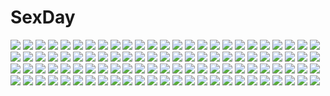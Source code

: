 # SexDay
![](https://konachan.com/jpeg/9301ef5e518136a949c4983f78ad5c48/Konachan.com%20-%2078269%20angel_navigate%20blush%20breasts%20brown_hair%20inuzumi_masaki%20long_hair%20nipples%20panties%20purple_eyes%20sasaya_nana%20thighhighs%20underwear.jpg)
![](https://konachan.com/image/fb5043b4fc2bf73fee2351e77cf89562/Konachan.com%20-%2016022%20aoi_mastubara%20tagme%20to_heart.jpg)
![](https://konachan.com/image/926b6c671827064b642ecccb02f56c60/Konachan.com%20-%20100285%20chibi%20hulotte%20ikegami_akane%20minako_asaka%20purple_eyes%20purple_hair%20short_hair%20with_ribbon.jpg)
![](https://konachan.com/image/3d2fbe5d9693725b1f01feb3ac4366da/Konachan.com%20-%2083984%20drums%20group%20guitar%20hatsune_miku%20instrument%20kagamine_len%20kagamine_rin%20kaito%20male%20meiko%20microphone%20school_uniform%20vocaloid.jpg)
![](https://konachan.com/jpeg/765eee610b01a58ddd1230010d25adfd/Konachan.com%20-%20125127%20blue_eyes%20hatsune_miku%20long_hair%20mocha_%28cotton%29%20vocaloid.jpg)
![](https://konachan.com/jpeg/79e99fe9f00201b030beab87235eb90d/Konachan.com%20-%20118546%20bertille_althusser%20bikini%20blonde_hair%20blue_eyes%20game_cg%20komori_kei%20long_hair%20navel%20ricotta%20ryuuzouji_akane%20swimsuit%20walkure_romanze.jpg)
![](https://konachan.com/image/2de8d0f6ed2f23dbca99e6c2a766d0fe/Konachan.com%20-%20307180%20animal_ears%20baby.g%20bell%20breasts%20cleavage%20erect_nipples%20fire%20gloves%20granblue_fantasy%20long_hair%20magic%20purple_hair%20red_eyes%20tail%20thighhighs.jpg)
![](https://konachan.com/image/2c29e6f8ceba41dcde7803761ec70952/Konachan.com%20-%20127157%20barefoot%20bed%20breasts%20monochrome%20nanbu_kaguya%20nipples%20panties%20super_robot_wars%20tagme%20topless%20underwear.jpg)
![](https://konachan.com/image/cd5067fa7fe990fd3236160aece21bac/Konachan.com%20-%20269733%20blonde_hair%20blush%20breasts%20long_hair%20navel%20nipples%20no_bra%20nopan%20open_shirt%20pajamas%20pink_eyes%20pussy%20spread_legs%20to_love_ru%20uncensored%20white.jpg)
![](https://konachan.com/jpeg/5c77fb88ccff9718d56544a08b33cafd/Konachan.com%20-%20298183%20anal%20anus%20barefoot%20blush%20breasts%20close%20cum%20fate_%28series%29%20long_hair%20nipples%20nude%20pussy%20s16xue%20signed%20spread_legs%20spread_pussy%20uncensored.jpg)
![](https://konachan.com/jpeg/a01727a6faaa660a35a3952bf45fa675/Konachan.com%20-%20146665%20aki_shizuha%20autumn%20touhou.jpg)
![](https://konachan.com/jpeg/4f2fc9ac493fc00e0b3e6ba70b1bd7ed/Konachan.com%20-%20237282%20ass%20blue_eyes%20bodysuit%20breasts%20date_a_live%20elbow_gloves%20gloves%20gray_hair%20gun%20shira-nyoro%20short_hair%20third-party_edit%20tobiichi_origami%20weapon%20white.jpg)
![](https://konachan.com/jpeg/84e51dc085de190c2b458c3c8e8ad398/Konachan.com%20-%20255680%20blush%20clouds%20dress%20flowers%20green_hair%20hat%20heavens_thunder_%28byakuya-part2%29%20long_hair%20original%20sky%20summer%20summer_dress%20sunflower%20water.jpg)
![](https://konachan.com/image/39ddb7db588eb0afa87191f6d49bfefa/Konachan.com%20-%20207605%20armor%20breasts%20headband%20kuro_black%20original%20scarf%20short_hair%20sword%20weapon.jpg)
![](https://konachan.com/jpeg/54ce2cc9c7953e13995cec39fe07e648/Konachan.com%20-%20231075%20aoi_hinata%20aqua_eyes%20bed%20black_hair%20breast_grab%20breasts%20censored%20condom%20game_cg%20long_hair%20navel%20nipples%20nude%20penis%20ponytail%20pussy%20sex%20short_hair.jpg)
![](https://konachan.com/image/573e565e400bf855440f1f8472e2afa3/Konachan.com%20-%2024098%20hitotsubashi_yurie%20kamichu.jpg)
![](https://konachan.com/jpeg/2078a5a8d1202ae4752983cbd50c92f6/Konachan.com%20-%20299411%20demon%20loli%20long_hair%20mochiyuki%20original%20pajamas%20panties%20pink_hair%20pointed_ears%20succubus%20tail%20underwear.jpg)
![](https://konachan.com/image/2b37ef035b9d77083c8c5b87f5c1615a/Konachan.com%20-%20287133%20book%20feathers%20glasses%20hat%20long_hair%20minami_%28minami373916%29%20monochrome%20original%20paper%20sketch%20witch%20witch_hat.jpg)
![](https://konachan.com/image/e5e6cb99ac244b019220ab1b94856981/Konachan.com%20-%2074120%20blue_eyes%20blue_hair%20blush%20bow%20cirno%20fairy%20short_hair%20touhou%20wings.jpg)
![](https://konachan.com/jpeg/0d99ed5c735064ddb8f82e0b01566414/Konachan.com%20-%20197076%20bed%20black_hair%20breasts%20cleavage%20game_cg%20kobuichi%20long_hair%20open_shirt%20pantyhose%20sanoba_witch%20school_uniform%20shirt_lift%20yellow_eyes%20yuzusoft.jpg)
![](https://konachan.com/jpeg/b97e11185fd1bab627d0adca6918a579/Konachan.com%20-%20282407%202girls%20blonde_hair%20breast_grab%20breasts%20glasses%20green_hair%20kozue_akari%20long_hair%20nude%20original%20short_hair%20waifu2x%20yuri.jpg)
![](https://konachan.com/image/cc57f978b7c83f64183768576c1e7bbd/Konachan.com%20-%20299496%202girls%20ass%20blue_eyes%20brown_hair%20cameltoe%20flowers%20gg-e%20long_hair%20navel%20original%20panties%20petals%20skirt%20skirt_lift%20thighhighs%20twins%20underwear.jpg)
![](https://konachan.com/image/52b8a4b1e725152dfbdceac787dadf59/Konachan.com%20-%20109769%202girls%20brown_eyes%20brown_hair%20building%20city%20flowers%20food%20green_eyes%20mitauzo%20original%20scenic%20school_uniform%20skirt%20thighhighs%20tree%20water%20waterfall.jpg)
![](https://konachan.com/jpeg/174e86f48893bd34a37957b57ebe2969/Konachan.com%20-%20171869%20game_cg%20headband%20kurimiya_mikan%20long_hair%20purple_eyes%20red_hair%20ribbons%20school_uniform%20tenmaso%20usotsuki_ouji_to_nayameru_ohime-sama%20whirlpool.jpg)
![](https://konachan.com/image/f31a35f297cc6056929144f15c3d0367/Konachan.com%20-%20258436%20all_male%20anthropomorphism%20cape%20gloves%20gray_hair%20male%20original%20short_hair%20yamakawa%20yellow_eyes.jpg)
![](https://konachan.com/image/c3c4c9933f8180b80b2075ab644efb6c/Konachan.com%20-%2028009%20hatsune_miku%20panties%20underwear%20vocaloid.jpg)
![](https://konachan.com/jpeg/9794f0f775a3ad232f8b2da4c9d102c8/Konachan.com%20-%20228910%20blonde_hair%20blush%20food%20green_eyes%20hat%20loli%20long_hair%20original%20peko%20scarf%20shimotsuki_potofu%20third-party_edit%20twintails%20white%20winter.jpg)
![](https://konachan.com/image/a35bc0df84191bdaa7f5ce9c64462751/Konachan.com%20-%20209041%20ass%20blush%20braids%20brown_eyes%20brown_hair%20glasses%20long_hair%20panties%20ponytail%20shikei%20shirt%20underwear.jpg)
![](https://konachan.com/image/952f105ad51ba7a136e4ef538fa685b4/Konachan.com%20-%2079240%20hatsune_miku%20miku_append%20twintails%20vocaloid.jpg)
![](https://konachan.com/image/359d8ded864939150a1601933a9348c4/Konachan.com%20-%2047938%20atelier_rorona%20blue_eyes%20boots%20brown_hair%20cape%20hat%20kishida_mel%20rororina_fryxell%20short_hair%20staff%20zoom_layer.jpg)
![](https://konachan.com/image/5647244336aee4f2814c0926ee96f225/Konachan.com%20-%2040787%20brown_eyes%20brown_hair%20clannad%20furukawa_nagisa%20key%20logo%20school_uniform%20short_hair%20zoom_layer.jpg)
![](https://konachan.com/jpeg/7795fcc0f8af84a7851c83e21261dfa8/Konachan.com%20-%20192559%20bandage%20blonde_hair%20blood%20blue_eyes%20boots%20gloves%20gun%20long_hair%20military%20navel%20original%20ponytail%20soul4444%20weapon.jpg)
![](https://konachan.com/jpeg/8f46856b1ae5d763b58523b3565ad7bd/Konachan.com%20-%2080125%20blue_eyes%20little_busters%21%20loli%20long_hair%20moonknives%20noumi_kudryavka%20school_swimsuit%20swimsuit%20water%20wet.jpg)
![](https://konachan.com/image/231511c2e7aa86d5b611e3c081ce87cd/Konachan.com%20-%20217789%20aqua_eyes%20aqua_hair%20loli%20long_hair%20muishiki_%28umauma016%29%20original%20shorts%20twintails.jpg)
![](https://konachan.com/image/93841c6ec59f64a1ce691df798160caa/Konachan.com%20-%20298606%20animal%20blue%20blue_eyes%20butterfly%20dress%20fish%20headband%20ktmzlsy720%20original%20short_hair.jpg)
![](https://konachan.com/jpeg/a56c220a614d5d8d96b057b8dc784483/Konachan.com%20-%20194104%202girls%20ass%20black_eyes%20black_hair%20bloomers%20bra%20game_cg%20gym_uniform%20hebita_shiori%20long_hair%20see_through%20tsukinoura_ai%20tsukuru%20underwear%20wet.jpg)
![](https://konachan.com/image/a930c8a42a7f4d5ef4e7d520c91d6b53/Konachan.com%20-%20252096%20armor%20black_hair%20boots%20brown_eyes%20eyepatch%20gloves%20group%20gun%20headphones%20hoodie%20infukun%20logo%20long_hair%20skirt%20snow%20sunglasses%20weapon%20white_hair.jpg)
![](https://konachan.com/image/43d8d67179d371fc288db0aa425f2298/Konachan.com%20-%2032793%20aa_megami-sama%20belldandy%20blue_eyes%20feathers%20long_hair%20sky%20wings.jpg)
![](https://konachan.com/image/f7a6a3de1ce096f5324455ea63d0f3b8/Konachan.com%20-%2055793%20bikini%20blonde_hair%20flowers%20katsuragi_kohaku%20navel%20red_eyes%20short_hair%20soukuu_no_shakti%20swimsuit%20t-ray%20water.jpg)
![](https://konachan.com/jpeg/459251316bdfdf45e0cdc1c20a86658b/Konachan.com%20-%20270709%202girls%20barefoot%20beach%20bikini%20blush%20breasts%20cameltoe%20logo%20navel%20nipples%20original%20ponytail%20rebe11%20red_hair%20sky%20swimsuit%20tail%20topless%20umbrella%20yuri.jpg)
![](https://konachan.com/jpeg/8f8e73aad5b6d77b4d048ec50f0d2d5c/Konachan.com%20-%20290552%202girls%20animal_ears%20blue_eyes%20breasts%20bunny_ears%20bunnygirl%20christmas%20cleavage%20gray_hair%20green_eyes%20long_hair%20night%20scan%20short_hair%20tail%20thighhighs.jpg)
![](https://konachan.com/jpeg/6ac7751776365464f3f82795f29691ec/Konachan.com%20-%20155351%20blush%20breasts%20censored%20fruhling_kaja%20game_cg%20komorebi_no_nostalgica%20nipples%20norita%20nude%20sex.jpg)
![](https://konachan.com/jpeg/4023fa4de0c371ec5bdbe0f6fb0cbc85/Konachan.com%20-%20250082%20chyoling%20original%20pikachu%20pokemon%20signed.jpg)
![](https://konachan.com/image/ce45638cd86b31e628836669d4d38ead/Konachan.com%20-%20113568%20aratamabashi_mana%20ass%20blonde_hair%20game_cg%20panties%20pantyhose%20renai_kateikyoushi_rurumi_coordinate%20riffraff%20suzui_narumi%20underwear.jpg)
![](https://konachan.com/image/d913001c4ad35c471a7a0dee4b114c9d/Konachan.com%20-%20225660%20another_story%20anus%20aqua_eyes%20ass%20bed%20blue_hair%20blush%20censored%20kneehighs%20panties%20panty_pull%20persona%20persona_4%20pussy%20school_uniform%20short_hair%20underwear.jpg)
![](https://konachan.com/image/812779a5647bd67f53900cc606d57f85/Konachan.com%20-%2094586%20final_fantasy%20final_fantasy_xiii%20itou_noiji%20lightning_farron%20pink_hair%20sword%20third-party_edit%20vector%20weapon.jpg)
![](https://konachan.com/image/9207dde1c79e0bae1f9ccf8c38e53128/Konachan.com%20-%20307026%20aria.%20black_hair%20bra%20breasts%20cameltoe%20cleavage%20long_hair%20open_shirt%20panties%20phone%20shiki_natsume%20skirt%20thighhighs%20underwear%20yellow_eyes.jpg)
![](https://konachan.com/image/599eeabedd96ed6dcbaac253476c8d6d/Konachan.com%20-%20242022%20bow%20braids%20breasts%20brown_hair%20dress%20green_eyes%20hong_meiling%20long_hair%20touhou%20wukloo.jpg)
![](https://konachan.com/image/41d7b645536a1cf8f0f0f907448cce5b/Konachan.com%20-%2016328%20tagme.jpg)
![](https://konachan.com/jpeg/43457db748fb78652282873135869687/Konachan.com%20-%20246120%20anthropomorphism%20beach%20breasts%20brown_hair%20cleavage%20clouds%20elbow_gloves%20gloves%20hiragi_ringo%20long_hair%20navel%20red_eyes%20sky%20umbrella%20water.jpg)
![](https://konachan.com/image/e868b086ff1a3e560c03c67743de884b/Konachan.com%20-%2097023%20boots%20dress%20fire%20minami_seira%20original%20pixiv_fantasia%20red_eyes%20red_hair%20scarf%20short_hair.jpg)
![](https://konachan.com/image/af9be8c6096cf2fffc6bf45762ff6236/Konachan.com%20-%2093283%20hatsune_miku%20mirine_mon%20vocaloid.jpg)
![](https://konachan.com/jpeg/2be1766b942c78c351eca3713877bb97/Konachan.com%20-%2090249%20blue_eyes%20blue_hair%20game_cg%20himuro_rikka%20koutaro%20loli%20panties%20short_hair%20tree%20tropical_kiss%20twinkle%20underwear.jpg)
![](https://konachan.com/image/1a3776a2b994c475b2860d9dd348ecb5/Konachan.com%20-%20196928%20animal%20animal_ears%20bell%20brown_hair%20cherry_blossoms%20flowers%20fox%20foxgirl%20indiron%20magic%20multiple_tails%20skirt%20tail%20thighhighs%20yellow_eyes.jpg)
![](https://konachan.com/jpeg/7b754b45f2a305d20afa003c6a514b87/Konachan.com%20-%20162661%20aoiken%20black_hair%20boots%20mikasa_ackerman%20red_eyes%20scarf%20shingeki_no_kyojin%20short_hair%20sword%20uniform%20weapon.jpg)
![](https://konachan.com/image/bca764b24f5d305fc2ad833823ccd383/Konachan.com%20-%20101457%20akemi_homura%20gun%20mahou_shoujo_madoka_magica%20polychromatic%20purple_hair%20weapon.jpg)
![](https://konachan.com/image/47f965599bd819ff95e690d88f80dc84/Konachan.com%20-%2072767%20food%20hatsune_miku%20lots_of_laugh_%28vocaloid%29%20twintails%20vocaloid.jpg)
![](https://konachan.com/image/a832fb452ba42c09051b5eed72f8a0e3/Konachan.com%20-%20141297%202girls%20blush%20bow%20brown_eyes%20brown_hair%20bunny%20green_eyes%20idolmaster%20long_hair%20minase_iori%20takatsuki_yayoi%20tsukumo%20twintails.jpg)
![](https://konachan.com/jpeg/7b92b17886c70c3a73d0a062671ecfd7/Konachan.com%20-%20243873%202girls%20azur_lane%20bikini_top%20black_hair%20blonde_hair%20boots%20breasts%20elbow_gloves%20gloves%20green_eyes%20hat%20long_hair%20shorts%20twintails%20waifu2x%20water.jpg)
![](https://konachan.com/jpeg/2c87714ffdbe9ae88b262ac725af6620/Konachan.com%20-%20188838%20braids%20breasts%20cleavage%20gray_eyes%20gray_hair%20minaseyu_no%20original%20pointed_ears.jpg)
![](https://konachan.com/jpeg/d9ec074b4e4db73f179968dfb5fe73ab/Konachan.com%20-%20299865%202980%20feathers%20long_hair%20original%20polychromatic%20ribbons%20white_hair%20wings%20wristwear%20yellow_eyes.jpg)
![](https://konachan.com/image/7c042433c8759deacdfd2a5a411c790a/Konachan.com%20-%20149651%20blue_eyes%20bodysuit%20brown_hair%20elrowa%20long_hair%20navel%20neon_genesis_evangelion%20skintight%20soryu_asuka_langley.jpg)
![](https://konachan.com/jpeg/2e873587e9931503d8559cbb76f4226b/Konachan.com%20-%2057963%20hito_nami%20pink%20polychromatic%20sayonara_zetsubou_sensei%20short_hair%20vector.jpg)
![](https://konachan.com/jpeg/6ad444222bef4ab9de5b3935edc1ac97/Konachan.com%20-%20273612%20clouds%20grass%20original%20scenic%20shi_yu%20sky%20train%20tree.jpg)
![](https://konachan.com/image/7bc14efaa00d0d405e0882f6875b73b5/Konachan.com%20-%20267413%202girls%20boots%20bow%20cat_smile%20food%20green_hair%20hat%20kashuu_%28b-q%29%20kazami_yuuka%20medicine_melancholy%20ribbons%20short_hair%20skirt%20touhou.jpg)
![](https://konachan.com/image/0f05703fdc7c8f790e4c6a663bd4f8e4/Konachan.com%20-%20128983%20animal%20animal_ears%20bow%20braids%20cat%20catgirl%20kaenbyou_rin%20long_hair%20monochrome%20pointed_ears%20sabiirodoramu%20touhou.jpg)
![](https://konachan.com/image/fe210fce0db5661c31010a2cb5bad696/Konachan.com%20-%20132628%20axl%20breasts%20cleavage%20est_fragrance%20kashimashi_communication%20kuroki_madoka%20night%20nude%20onsen%20senomoto_hisashi%20towel.jpg)
![](https://konachan.com/jpeg/4f88258f61d54cb85ba2b9e002a7b034/Konachan.com%20-%20114317%20nikka%20touhou%20transparent%20vector%20watatsumi_iori.jpg)
![](https://konachan.com/image/a09c9e68467b10a30c1cab3c3b99b101/Konachan.com%20-%2058360%20bra%20breasts%20kusukusu%20moshimo_ashita_ga_hare_naraba%20nipples%20nonosaki_tsubasa%20open_shirt%20panties%20thighhighs%20underwear.jpg)
![](https://konachan.com/image/dcc2be3be7f0c73fa43c2f9751f187d1/Konachan.com%20-%20202169%20animal%20building%20clouds%20okuto%20original%20scenic%20sky%20water.jpg)
![](https://konachan.com/jpeg/50511439e77b3306b317a9f3573f45ef/Konachan.com%20-%2068524%20hatsune_miku%20monako%20twintails%20vocaloid%20white.jpg)
![](https://konachan.com/jpeg/e19dabf140a320dc2dfdc6d234c14117/Konachan.com%20-%20120060%20breasts%20brown_hair%20censored%20dare_ga_koroshita_komadori_wo%20game_cg%20kawano_ran%20mahiro_takeumi%20nipples%20nude%20penis%20pussy%20sex.jpg)
![](https://konachan.com/image/dbcab4a13fa60e40de823c34d83de6bf/Konachan.com%20-%20299352%20computer%20iwakura_lain%20kensight328%20serial_experiments_lain.jpg)
![](https://konachan.com/image/0703445906e491fd88783c32d905689e/Konachan.com%20-%2049690%20aika_s_granzchesta%20akira_e_ferrari%20alice_carroll%20alicia_florence%20aria%20aria_pokoteng%20athena_glory%20dark_skin%20hime_m_granzchesta%20maa%20mizunashi_akari.jpg)
![](https://konachan.com/image/0837641f425b8a784d45743f1a883455/Konachan.com%20-%20221564%20bath%20blush%20breasts%20brown_eyes%20brown_hair%20cleavage%20excel_%28shena%29%20girls_und_panzer%20nishizumi_miho%20nude%20wet.jpg)
![](https://konachan.com/image/abe8868fdf95b4947199817b55c4e401/Konachan.com%20-%20252802%20all_male%20animal%20bandaid%20black_eyes%20black_hair%20blonde_hair%20brown_hair%20cat%20chain%20gloves%20kneehighs%20male%20original%20shade%20short_hair%20signed%20tie.jpg)
![](https://konachan.com/jpeg/a4e1a4da990a639ad9a184c7d82f9b7f/Konachan.com%20-%20207662%20endouvocalotyu%20long_hair%20megurine_luka%20vocaloid.jpg)
![](https://konachan.com/jpeg/18aa1d522efa05bc78f646ea67d08015/Konachan.com%20-%20269250%20bra%20breasts%20brora%20dark_skin%20fate_%28series%29%20garter_belt%20gray_eyes%20long_hair%20pussy%20stockings%20thighhighs%20uncensored%20underwear%20waifu2x%20white_hair.jpg)
![](https://konachan.com/jpeg/a532765f691431bf0238951afc4c5861/Konachan.com%20-%20294792%20bra%20fate_grand_order%20fate_%28series%29%20flowers%20food%20fruit%20jeanne_d%27arc_alter%20kanola_u%20long_hair%20navel%20panties%20strawberry%20underwear%20white_hair%20yellow_eyes.jpg)
![](https://konachan.com/image/710baf056f02e4122f7af38d39b4e0db/Konachan.com%20-%20194524%20all_male%20black_hair%20blush%20gloves%20gun_gale_online%20kirigaya_kazuto%20long_hair%20male%20nude%20purple_eyes%20sword_art_online%20trap%20walzrj%20water%20wet.jpg)
![](https://konachan.com/jpeg/7893ff0221c0b88717fdcf3f9cae6b89/Konachan.com%20-%20128862%20ipod%20konpaku_youmu%20myon%20parody%20silhouette%20touhou.jpg)
![](https://konachan.com/image/175581ea7062aaf02ab5e4daf97685c9/Konachan.com%20-%20167163%20black_hair%20building%20car%20cherry_blossoms%20flowers%20loli%20male%20nauimusuka%20original%20petals%20short_hair%20shorts%20skirt%20tree.jpg)
![](https://konachan.com/image/6ecba36dbf0b8225ec3ad69c904edd12/Konachan.com%20-%20243076%20breasts%20fate_grand_order%20fate_%28series%29%20long_hair%20purple_hair%20red_eyes%20scathach_%28fate_grand_order%29%20skintight%20twinameless%20white_hair.jpg)
![](https://konachan.com/jpeg/46f1c1ba21f4fed7bfb26a24b27a093d/Konachan.com%20-%20250459%20black_hair%20blush%20brown_hair%20close%20cropped%20flowers%20leaves%20nuwanko%20original%20rose%20school_uniform%20waifu2x.jpg)
![](https://konachan.com/image/1740152d34c48a7ad65933eb652f0b03/Konachan.com%20-%20232281%20akanebi%20all_male%20animal%20beach%20bird%20brown_eyes%20brown_hair%20gloves%20gun%20male%20original%20short_hair%20water%20weapon.jpg)
![](https://konachan.com/jpeg/c9b1172616a434a9785bda0cfbd2e531/Konachan.com%20-%20254258%20ass%20black_hair%20condom%20cum%20kneehighs%20long_hair%20neko_neko_koneko%20original%20panties%20pussy%20school_uniform%20skirt%20uncensored%20underwear%20upskirt.jpg)
![](https://konachan.com/jpeg/e4586105914686e0e0c84dbb3391dee3/Konachan.com%20-%20267928%20brown_eyes%20brown_hair%20close%20glasses%20original%20waifu2x%20zattape.jpg)
![](https://konachan.com/image/123c91b62d81566f204b0e586acf4704/Konachan.com%20-%20146111%20animal%20animal_ears%20beatmania_iidx%20cat%20catgirl%20food%20ice_cream%20panties%20thighhighs%20underwear%20zankuro.jpg)
![](https://konachan.com/jpeg/b0a60083a5a9050c0976fb4df712e4bb/Konachan.com%20-%20213274%20akaza_akari%20ass%20blush%20kazumi_%28syoki4230%29%20kneehighs%20panties%20pink_hair%20purple_eyes%20school_uniform%20short_hair%20underwear%20upskirt%20yuru_yuri.jpg)
![](https://konachan.com/image/a6d9df2b6ddc09c79cb5be9b093d12da/Konachan.com%20-%2075730%20blue_hair%20dress%20hatsune_miku%20long_hair%20maka_mugetsu%20moon%20pink_eyes%20vocaloid%20water%20wink.jpg)
![](https://konachan.com/jpeg/fdb88c7ffacac0a7bbff455d5ec14d7a/Konachan.com%20-%20225259%20animal%20boat%20brown_hair%20dog%20original%20ponytail%20snatti%20water.jpg)
![](https://konachan.com/image/af89221474b31f4fc54c95c23c98ebe1/Konachan.com%20-%2094431%20monochrome%20panty_%26_stocking_with_garterbelt%20stocking_%28character%29.jpg)
![](https://konachan.com/image/639c3cdeb2b02450be7e159c8dae82a5/Konachan.com%20-%2028994%20chidori_kaname%20full_metal_panic%20teletha_testarossa.jpg)
![](https://konachan.com/jpeg/ebf85592a47ab31ae2f374e990715f50/Konachan.com%20-%20266383%20blush%20breasts%20censored%20circus%20elbow_gloves%20game_cg%20garter_belt%20gloves%20nipples%20nopan%20orange_eyes%20purple_hair%20pussy%20pussy_juice%20spread_legs%20tenpure%21%21.jpg)
![](https://konachan.com/jpeg/e06590d381a184cbb60f7ddfb03a0a73/Konachan.com%20-%20300288%20aqua_eyes%20barefoot%20blush%20breasts%20cum%20gray_hair%20japanese_clothes%20kimono%20navel%20nipples%20no_bra%20original%20panties%20short_hair%20underwear%20unwitherer%20wink.jpg)
![](https://konachan.com/jpeg/9085b80a7c04be0e6571d948ce939f1c/Konachan.com%20-%20196982%20bed%20dp_minase%20francesca_bathory%20game_cg%20konata_yori_kanata_made_2%20necklace%20pajamas%20sleeping.jpg)
![](https://konachan.com/jpeg/69a30afb60f9295ea2aa471007954230/Konachan.com%20-%20199551%2011gatsu_no_arcadia%20blue_hair%20drink%20food%20game_cg%20hatori_airu%20hayakawa_harui%20purple_eyes%20short_hair.jpg)
![](https://konachan.com/image/288650ccc773e48b1e99b3d0d045d0b5/Konachan.com%20-%20176025%20a4size%20grass%20nobody%20original%20ruins%20scenic%20water%20watermark.jpg)
![](https://konachan.com/jpeg/44d4ba9ddd740a26560a84450937737d/Konachan.com%20-%2047864%20alphonse_elric%20edward_elric%20fullmetal_alchemist.jpg)
![](https://konachan.com/jpeg/0f28404ec25c9a7d443689d04f85eaeb/Konachan.com%20-%20282676%20blush%20bra%20breasts%20collar%20fang%20idolmaster%20pink_eyes%20pink_hair%20satou_daiji%20short_hair%20underwear%20white%20wristwear%20yumemi_riamu.jpg)
